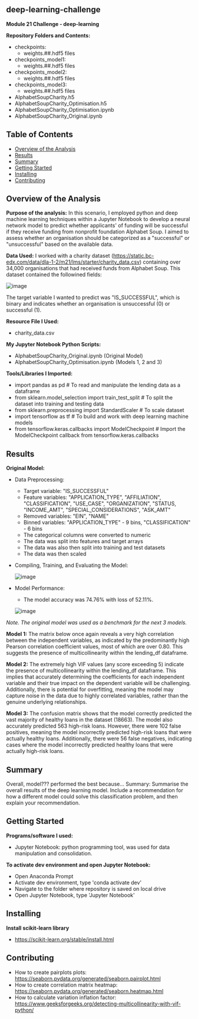## deep-learning-challenge
**Module 21 Challenge - deep-learning**

**Repository Folders and Contents:**
- checkpoints:
  - weights.##.hdf5 files
- checkpoints_model1:
  - weights.##.hdf5 files
- checkpoints_model2:
  - weights.##.hdf5 files
- checkpoints_model3:
  - weights.##.hdf5 files
- AlphabetSoupCharity.h5
- AlphabetSoupCharity_Optimisation.h5
- AlphabetSoupCharity_Optimisation.ipynb
- AlphabetSoupCharity_Original.ipynb

## Table of Contents

- [Overview of the Analysis](#overview-of-the-analysis)
- [Results](#results)
- [Summary](#summary)
- [Getting Started](#getting-started)
- [Installing](#installing)
- [Contributing](#contributing)


## Overview of the Analysis

**Purpose of the analysis:** In this scenario, I employed python and deep machine learning techniques within a Jupyter Notebook to develop a neural network model to predict whether applicants' of funding will be successful if they receive funding from nonprofit foundation Alphabet Soup. I aimed to assess whether an organisation should be categorized as a "successful" or "unsuccessful" based on the available data.
  
**Data Used:** I worked with a charity dataset (https://static.bc-edx.com/data/dla-1-2/m21/lms/starter/charity_data.csv) containing over 34,000 organisations that had received funds from Alphabet Soup. This dataset contained the followined fields:

![image](https://github.com/KTamas03/deep-learning-challenge/assets/132874272/95580398-0aa0-4ca9-8327-f7b3fc7e2155)


The target variable I wanted to predict was "IS_SUCCESSFUL", which is binary and indicates whether an organisation is unsuccessful (0) or successful (1).
  
**Resource File I Used:**
  - charity_data.csv

**My Jupyter Notebook Python Scripts:**
  - AlphabetSoupCharity_Original.ipynb (Original Model)
  - AlphabetSoupCharity_Optimisation.ipynb (Models 1, 2 and 3)

**Tools/Libraries I Imported:**
  - import pandas as pd # To read and manipulate the lending data as a dataframe
  - from sklearn.model_selection import train_test_split # To split the dataset into training and testing data
  - from sklearn.preprocessing import StandardScaler # To scale dataset
  - import tensorflow as tf # To build and work with deep learning machine models
  - from tensorflow.keras.callbacks import ModelCheckpoint # Import the ModelCheckpoint callback from tensorflow.keras.callbacks

## Results

**Original Model:**

  - Data Preprocessing:
      - Target variable: "IS_SUCCESSFUL"
      - Feature variables: "APPLICATION_TYPE", "AFFILIATION", "CLASSIFICATION",	"USE_CASE",	"ORGANIZATION",	"STATUS, "INCOME_AMT", "SPECIAL_CONSIDERATIONS", "ASK_AMT"
      - Removed variables: "EIN", "NAME"
      - Binned variables: "APPLICATION_TYPE" - 9 bins, "CLASSIFICATION" - 6 bins
      - The categorical columns were converted to numeric
      - The data was split into features and target arrays
      - The data was also then split into training and test datasets
      - The data was then scaled

  - Compiling, Training, and Evaluating the Model:

      ![image](https://github.com/KTamas03/deep-learning-challenge/assets/132874272/a9f41252-56c5-483c-a96f-e2bfe39fb767)


  - Model Performance:
      - The model accuracy was 74.76% with loss of 52.11%.

      ![image](https://github.com/KTamas03/deep-learning-challenge/assets/132874272/0d64abd3-b6c7-4eb2-8867-9a23c4574ad5)

*Note. The original model was used as a benchmark for the next 3 models.*

**Model 1:**
The matrix below once again reveals a very high correlation between the independent variables, as indicated by the predominantly high Pearson correlation coefficient values, most of which are over 0.80. This suggests the presence of multicollinearity within the lending_df dataframe.


**Model 2:**
The extremely high VIF values (any score exceeding 5) indicate the presence of multicollinearity within the lending_df dataframe. This implies that accurately determining the coefficients for each independent variable and their true impact on the dependent variable will be challenging. Additionally, there is potential for overfitting, meaning the model may capture noise in the data due to highly correlated variables, rather than the genuine underlying relationships.


**Model 3:**
The confusion matrix shows that the model correctly predicted the vast majority of healthy loans in the dataset (18663). The model also accurately predicted 563 high-risk loans. However, there were 102 false positives, meaning the model incorrectly predicted high-risk loans that were actually healthy loans. Additionally, there were 56 false negatives, indicating cases where the model incorrectly predicted healthy loans that were actually high-risk loans.


## Summary

Overall, model??? performed the best because...
Summary: Summarise the overall results of the deep learning model. Include a recommendation for how a different model could solve this classification problem, and then explain your recommendation.

## Getting Started

**Programs/software I used:**
  - Jupyter Notebook: python programming tool, was used for data manipulation and consolidation.

**To activate dev environment and open Jupyter Notebook:**
  - Open Anaconda Prompt
  - Activate dev environment, type 'conda activate dev'
  - Navigate to the folder where repository is saved on local drive
  - Open Jupyter Notebook, type 'Jupyter Notebook'

## Installing

**Install scikit-learn library**
  - https://scikit-learn.org/stable/install.html
  
## Contributing
  - How to create pairplots plots: https://seaborn.pydata.org/generated/seaborn.pairplot.html
  - How to create correlation matrix heatmap: https://seaborn.pydata.org/generated/seaborn.heatmap.html
  - How to calculate variation inflation factor: https://www.geeksforgeeks.org/detecting-multicollinearity-with-vif-python/

